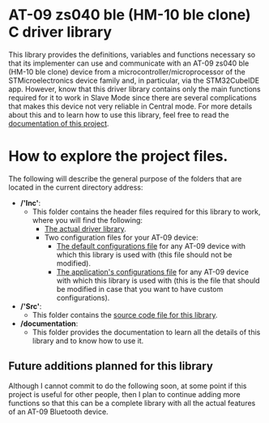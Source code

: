 # AT-09 zs040 ble (HM-10 ble clone) C driver library

This library provides the definitions, variables and functions necessary so that its implementer can use and communicate
with an AT-09 zs040 ble (HM-10 ble clone) device from a microcontroller/microprocessor of the STMicroelectronics device 
family and, in particular, via the STM32CubeIDE app. However, know that this driver library contains only the main
functions required for it to work in Slave Mode since there are several complications that makes this device not very
reliable in Central mode. For more details about this and to learn how to use this library, feel free to read the
<a href=https://github.com/Mortrack/AT-09_zs040_ble_driver/tree/main/documentation>documentation of this project</a>.

# How to explore the project files.
The following will describe the general purpose of the folders that are located in the current directory address:

- **/'Inc'**:
    - This folder contains the header files required for this library to work, where you will find the following:
      - <a href=https://github.com/Mortrack/AT-09_zs040_ble_driver/blob/main/Inc/AT-09_zs040_ble_driver.h>The actual driver library</a>.
      - Two configuration files for your AT-09 device:
        - <a href=https://github.com/Mortrack/AT-09_zs040_ble_driver/blob/main/Inc/AT-09_config.h>The default configurations file<a/> for any AT-09 device with which this library is used with (this file should not be modified).
        - <a href=https://github.com/Mortrack/AT-09_zs040_ble_driver/blob/main/Inc/AT-09_app_config.h>The application's configurations file</a> for any AT-09 device with which this library is used with (this is the file that should be modified in case that you want to have custom configurations).
- **/'Src'**:
    - This folder contains the <a href=https://github.com/Mortrack/AT-09_zs040_ble_driver/blob/main/Src/AT-09_zs040_ble_driver.c>source code file for this library</a>.
- **/documentation**:
    - This folder provides the documentation to learn all the details of this library and to know how to use it. 

## Future additions planned for this library

Although I cannot commit to do the following soon, at some point if this project is useful for other people, then I plan
to continue adding more functions so that this can be a complete library with all the actual features of an AT-09
Bluetooth device.
